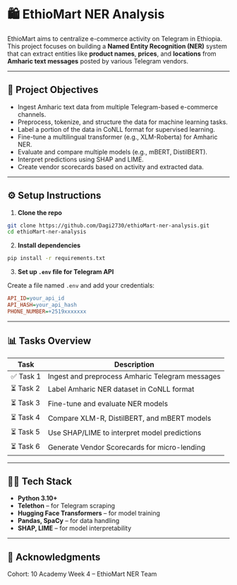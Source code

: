 ﻿# 🛍️ EthioMart NER Analysis

EthioMart aims to centralize e-commerce activity on Telegram in Ethiopia. This project focuses on building a **Named Entity Recognition (NER)** system that can extract entities like **product names**, **prices**, and **locations** from **Amharic text messages** posted by various Telegram vendors.

---

## 📌 Project Objectives

- Ingest Amharic text data from multiple Telegram-based e-commerce channels.
- Preprocess, tokenize, and structure the data for machine learning tasks.
- Label a portion of the data in CoNLL format for supervised learning.
- Fine-tune a multilingual transformer (e.g., XLM-Roberta) for Amharic NER.
- Evaluate and compare multiple models (e.g., mBERT, DistilBERT).
- Interpret predictions using SHAP and LIME.
- Create vendor scorecards based on activity and extracted data.

---

## ⚙️ Setup Instructions

1. **Clone the repo**

```bash
git clone https://github.com/Dagi2730/ethioMart-ner-analysis.git
cd ethioMart-ner-analysis
```

2. **Install dependencies**

```bash
pip install -r requirements.txt
```

3. **Set up `.env` file for Telegram API**

Create a file named `.env` and add your credentials:

```ini
API_ID=your_api_id
API_HASH=your_api_hash
PHONE_NUMBER=+2519xxxxxxx
```

---

## 📊 Tasks Overview

| Task      | Description                                           |
|-----------|-------------------------------------------------------|
| ✅ Task 1 | Ingest and preprocess Amharic Telegram messages       |
| ⏳ Task 2 | Label Amharic NER dataset in CoNLL format              |
| ⏳ Task 3 | Fine-tune and evaluate NER models                     |
| ⏳ Task 4 | Compare XLM-R, DistilBERT, and mBERT models            |
| ⏳ Task 5 | Use SHAP/LIME to interpret model predictions           |
| ⏳ Task 6 | Generate Vendor Scorecards for micro-lending          |

---

## 👩‍💻 Tech Stack

- **Python 3.10+**
- **Telethon** – for Telegram scraping
- **Hugging Face Transformers** – for model training
- **Pandas, SpaCy** – for data handling
- **SHAP, LIME** – for model interpretability

---


## 🙌 Acknowledgments

Cohort: 10 Academy Week 4 – EthioMart NER Team
